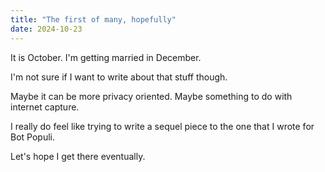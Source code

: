 ```yaml
---
title: "The first of many, hopefully"
date: 2024-10-23
---
```


It is October. I'm getting married in December. 

I'm not sure if I want to write about that stuff though. 

Maybe it can be more privacy oriented. Maybe something to do with internet capture. 

I really do feel like trying to write a sequel piece to the one that I wrote for Bot Populi. 

Let's hope I get there eventually. 
